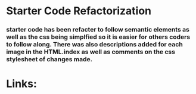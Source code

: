 # Starter Code Refactorization
### starter code has been refacter to follow semantic elements as well as the css being simplfied so it is easier for others coders to follow along. There was also descriptions added for each image in the HTML.index as well as comments on the css stylesheet of changes made.
# Links:
## 
